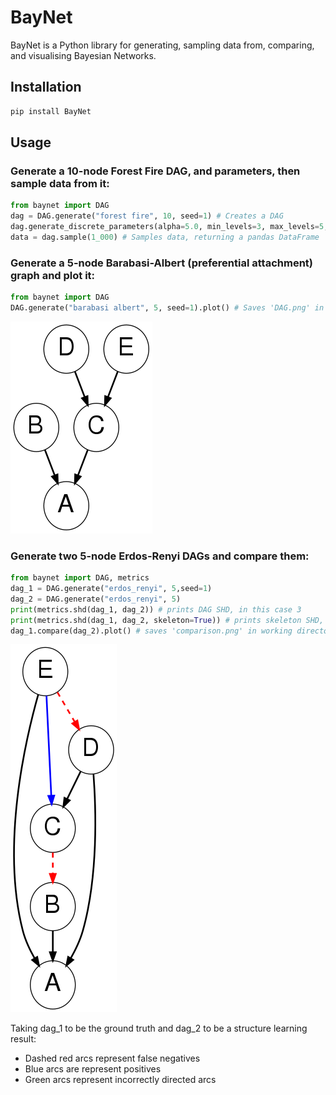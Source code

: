 # BayNet

BayNet is a Python library for generating, sampling data from, comparing, and visualising Bayesian Networks.

## Installation
```bash
pip install BayNet
```

## Usage
### Generate a 10-node Forest Fire DAG, and parameters, then sample data from it:
```python
from baynet import DAG
dag = DAG.generate("forest fire", 10, seed=1) # Creates a DAG
dag.generate_discrete_parameters(alpha=5.0, min_levels=3, max_levels=5, seed=1) # Generates parameters
data = dag.sample(1_000) # Samples data, returning a pandas DataFrame
```
### Generate a 5-node Barabasi-Albert (preferential attachment) graph and plot it:
```python
from baynet import DAG
DAG.generate("barabasi albert", 5, seed=1).plot() # Saves 'DAG.png' in working directory
```
![Example DAG.png](https://raw.githubusercontent.com/Stoffle/BayNet/master/example_DAG.png)


### Generate two 5-node Erdos-Renyi DAGs and compare them:
```python
from baynet import DAG, metrics
dag_1 = DAG.generate("erdos_renyi", 5,seed=1)
dag_2 = DAG.generate("erdos_renyi", 5)
print(metrics.shd(dag_1, dag_2)) # prints DAG SHD, in this case 3
print(metrics.shd(dag_1, dag_2, skeleton=True)) # prints skeleton SHD, in this case 3
dag_1.compare(dag_2).plot() # saves 'comparison.png' in working directory
```
![Example comparison.png](https://raw.githubusercontent.com/Stoffle/BayNet/master/example_comparison.png)

Taking dag_1 to be the ground truth and dag_2 to be a structure learning result:
- Dashed red arcs represent false negatives
- Blue arcs are represent positives
- Green arcs represent incorrectly directed arcs



